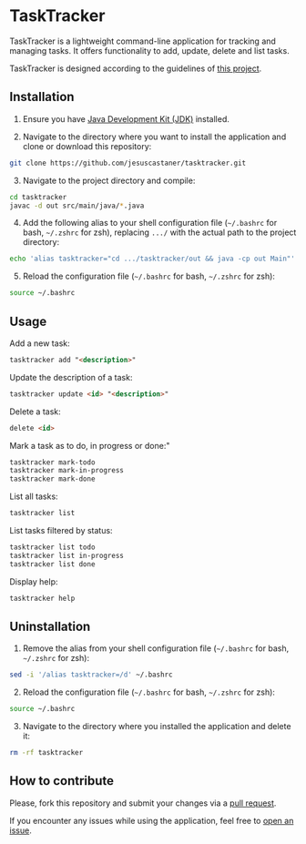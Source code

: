 # TaskTracker

TaskTracker is a lightweight command-line application for tracking and managing tasks. It offers functionality to add, update, delete and list tasks.

TaskTracker is designed according to the guidelines of [this project](https://roadmap.sh/projects/task-tracker).

## Installation

1. Ensure you have [Java Development Kit (JDK)](https://www.oracle.com/java/technologies/javase-downloads.html) installed.


2. Navigate to the directory where you want to install the application and clone or download this repository:

```bash
git clone https://github.com/jesuscastaner/tasktracker.git
```

3. Navigate to the project directory and compile:

```bash
cd tasktracker
javac -d out src/main/java/*.java
```

4. Add the following alias to your shell configuration file (`~/.bashrc` for bash, `~/.zshrc` for zsh), replacing `.../` with the actual path to the project directory:

```bash
echo 'alias tasktracker="cd .../tasktracker/out && java -cp out Main"' >> ~/.bashrc
```

5. Reload the configuration file (`~/.bashrc` for bash, `~/.zshrc` for zsh):

```bash
source ~/.bashrc
```

## Usage

Add a new task:

```markdown
tasktracker add "<description>"
```

Update the description of a task:

```markdown
tasktracker update <id> "<description>"
```

Delete a task:

```markdown
delete <id>
```

Mark a task as to do, in progress or done:"

```markdown
tasktracker mark-todo
tasktracker mark-in-progress
tasktracker mark-done
```

List all tasks:

```markdown
tasktracker list
```

List tasks filtered by status:

```markdown
tasktracker list todo
tasktracker list in-progress
tasktracker list done
```

Display help:

```markdown
tasktracker help
```

## Uninstallation

1. Remove the alias from your shell configuration file (`~/.bashrc` for bash, `~/.zshrc` for zsh):

```bash
sed -i '/alias tasktracker=/d' ~/.bashrc
```

2. Reload the configuration file (`~/.bashrc` for bash, `~/.zshrc` for zsh):

```bash
source ~/.bashrc
```

3. Navigate to the directory where you installed the application and delete it:

```bash
rm -rf tasktracker
```

## How to contribute

Please, fork this repository and submit your changes via a [pull request](https://github.com/jesuscastaner/tasktracker/pulls).

If you encounter any issues while using the application, feel free to [open an issue](https://github.com/jesuscastaner/tasktracker/issues).
